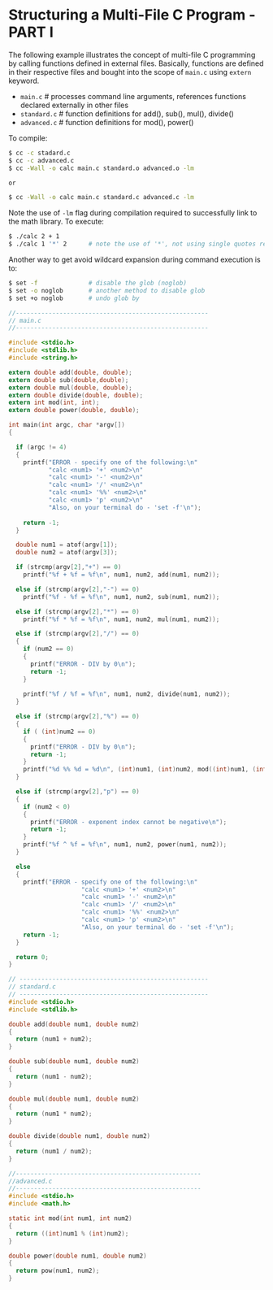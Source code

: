  # Structuring a Multi-File C Program - PART I
 
The following example illustrates the concept of multi-file C programming by calling functions defined in external files. Basically, functions are defined in their respective files and bought into the scope of ```main.c``` using ```extern``` keyword. 
 
 * ```main.c```          # processes command line arguments, references functions declared externally in other files
 * ```standard.c```      # function definitions for add(), sub(), mul(), divide()
 * ```advanced.c```      # function definitions for mod(), power()

To compile:

```bash
$ cc -c stadard.c
$ cc -c advanced.c
$ cc -Wall -o calc main.c standard.o advanced.o -lm

or

$ cc -Wall -o calc main.c standard.c advanced.c -lm
```

Note the use of `-lm` flag during compilation required to successfully link to the math library. To execute:

```bash
$ ./calc 2 + 1
$ ./calc 1 '*' 2      # note the use of '*', not using single quotes results in wild card expansion casuing the argc != 4 condition check to fail  
```

Another way to get avoid wildcard expansion during command execution is to:

```bash
$ set -f              # disable the glob (noglob)
$ set -o noglob       # another method to disable glob
$ set +o noglob       # undo glob by
```

```C
//-----------------------------------------------------
// main.c
//-----------------------------------------------------

#include <stdio.h>
#include <stdlib.h>
#include <string.h>

extern double add(double, double);
extern double sub(double,double);
extern double mul(double, double);
extern double divide(double, double);
extern int mod(int, int);
extern double power(double, double);

int main(int argc, char *argv[])
{

  if (argc != 4)
  {
    printf("ERROR - specify one of the following:\n"
           "calc <num1> '+' <num2>\n"
           "calc <num1> '-' <num2>\n"
           "calc <num1> '/' <num2>\n"
           "calc <num1> '%%' <num2>\n"
           "calc <num1> 'p' <num2>\n"
           "Also, on your terminal do - 'set -f'\n");
    
    return -1;
  }

  double num1 = atof(argv[1]);
  double num2 = atof(argv[3]);

  if (strcmp(argv[2],"+") == 0)
    printf("%f + %f = %f\n", num1, num2, add(num1, num2));

  else if (strcmp(argv[2],"-") == 0)
    printf("%f - %f = %f\n", num1, num2, sub(num1, num2));

  else if (strcmp(argv[2],"*") == 0)
    printf("%f * %f = %f\n", num1, num2, mul(num1, num2));

  else if (strcmp(argv[2],"/") == 0)
  {
    if (num2 == 0)
    {
      printf("ERROR - DIV by 0\n");
      return -1;
    }
    
    printf("%f / %f = %f\n", num1, num2, divide(num1, num2));
  }

  else if (strcmp(argv[2],"%") == 0)
  {
    if ( (int)num2 == 0)
    {
      printf("ERROR - DIV by 0\n");
      return -1;
    }
    printf("%d %% %d = %d\n", (int)num1, (int)num2, mod((int)num1, (int)num2));
  }

  else if (strcmp(argv[2],"p") == 0)
  {
    if (num2 < 0)
    {
      printf("ERROR - exponent index cannot be negative\n");
      return -1;
    }
    printf("%f ^ %f = %f\n", num1, num2, power(num1, num2));
  }

  else
  {
    printf("ERROR - specify one of the following:\n"
                    "calc <num1> '+' <num2>\n"
                    "calc <num1> '-' <num2>\n"
                    "calc <num1> '/' <num2>\n"
                    "calc <num1> '%%' <num2>\n"
                    "calc <num1> 'p' <num2>\n"
                    "Also, on your terminal do - 'set -f'\n");
    return -1;
  }

  return 0;
}

```

```C
// ----------------------------------------------------
// standard.c
// ----------------------------------------------------
#include <stdio.h>
#include <stdlib.h>

double add(double num1, double num2)
{
  return (num1 + num2);
}

double sub(double num1, double num2)
{
  return (num1 - num2);
}

double mul(double num1, double num2)
{
  return (num1 * num2);
}

double divide(double num1, double num2)
{
  return (num1 / num2);
}
```

```C
//---------------------------------------------------
//advanced.c
//---------------------------------------------------
#include <stdio.h>
#include <math.h>

static int mod(int num1, int num2)
{
  return ((int)num1 % (int)num2);
}

double power(double num1, double num2)
{
  return pow(num1, num2);
}
```
